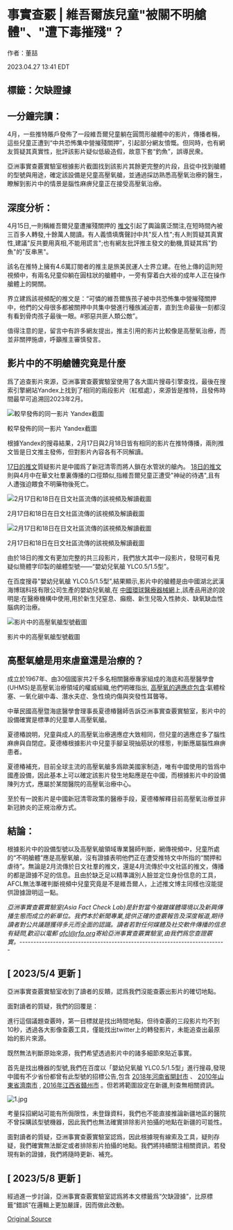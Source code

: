 # 事實查覈 | 維吾爾族兒童"被關不明艙體"、"遭下毒摧殘"？

作者：董喆

2023.04.27 13:41 EDT

## 標籤：欠缺證據

## 一分鐘完讀：

4月，一些推特賬戶發佈了一段維吾爾兒童躺在圓筒形艙體中的影片，傳播者稱，這些兒童正遭到“中共恐怖集中營摧殘關押”，引起部分網友憤慨。但同時，也有網友質疑其真實性，批評該影片疑似低級造假，故意下套“釣魚”，誤導民衆。

亞洲事實查覈實驗室根據影片截圖找到該影片其餘更完整的片段，且從中找到艙體的型號與用途，確定該設備是兒童高壓氧艙，並通過採訪熟悉高壓氧治療的醫生，瞭解到影片中的情景是腦性麻痹兒童正在接受高壓氧治療。

## 深度分析：

4月15日,一則稱維吾爾兒童遭摧殘關押的 [推文](https://twitter.com/jielijian/status/1647129494413791232)引起了輿論廣泛關注,在短時間內被三百多人轉發,十餘萬人閱讀。有人義憤填膺聲討中共"反人性";有人則質疑其真實性,建議"反共要用真相,不能用謊言";也有網友批評推主發文的動機,質疑其爲"釣魚"的"反串黑"。

該名在推特上擁有4.6萬訂閱者的推主是旅美民運人士界立建。在他上傳的這則短視頻中，有兩名兒童仰躺在圓柱狀的艙體中，一旁有穿着白大褂的成年人正在操作艙體上的開關。

界立建爲該視頻配的推文是：“可憐的維吾爾族孩子被中共恐怖集中營摧殘關押中，他們的父母很多都被關押中共集中營進行種族滅迫害，直到生命最後一刻都沒有看到骨肉孩子最後一眼。#邪惡共匪人類公敵”。

值得注意的是，留言中有許多網友提出，推主引用的影片比較像是高壓氧治療，而並非關押施虐，呼籲推主審慎發言。

## 影片中的不明艙體究竟是什麼

爲了追查影片來源，亞洲事實查覈實驗室使用了各大圖片搜尋引擎查找，最後在搜索引擎網站Yandex上找到了相同的兩段影片（紅框處），來源皆是推特，且發佈時間最早可追溯回2023年2月。

![較早發佈的同一影片 Yandex截圖](images/KOWUDCX45WWZI62Y6RUGTBEF74.png)

較早發佈的同一影片 Yandex截圖

根據Yandex的搜尋結果，2月17日與2月18日皆有相同的影片在推特傳播，兩則推文皆是日文推主發佈，但對影片內容各有不同解讀。

[17日的推文](https://twitter.com/Glfiye63470619/status/1626452694658326531)質疑影片是中國爲了新冠清零而將人鎖在水管狀的艙內。 [18日的推文](https://twitter.com/AboutUyghurs/status/1626723759154679808)則與4月中在華文社羣裏傳播的口徑類似,指維吾爾兒童正遭受"神祕的待遇",且有人遭強迫餵食不明藥物後死亡。

![2月17日和18日在日文社區流傳的該視頻及解讀截圖](images/CKUNTHLTSU4FGOFSAG3BUDUZQY.png)

2月17日和18日在日文社區流傳的該視頻及解讀截圖

![2月17日和18日在日文社區流傳的該視頻及解讀截圖](images/X2DJJASIJV3YRPCG6SK3EJ3C44.png)

2月17日和18日在日文社區流傳的該視頻及解讀截圖

由於18日的推文有更加完整的共三段影片，我們放大其中一段影片，發現可看見疑似簡體字印製的艙體型號——“嬰幼兒氧艙 YLC0.5/1.5型”。

在百度搜尋"嬰幼兒氧艙 YLC0.5/1.5型",結果顯示,影片中的艙體是由中國湖北武漢海博瑞科技有限公司生產的嬰幼兒氧艙,在 [中國環球醫療器械網](https://ylqx.qgyyzs.net/business/zs162213.htm)上,該產品用途的說明是:在醫療機構中使用,用於新生兒窒息、癲癇、新生兒吸入性肺炎、缺氧缺血性腦病的治療。

![影片中的高壓氧艙型號截圖](images/PB44B5RT64LKL4XKLAYAE6E3N4.png)

影片中的高壓氧艙型號截圖

## 高壓氧艙是用來虐童還是治療的？

成立於1967年、由30個國家共2千多名相關醫療專家組成的海底和高壓醫學會(UHMS)是高壓氧治療領域的權威組織,他們明確指出, [高壓氧的適應症包含](https://www.uhms.org/resources/hbo-indications.html):氣體栓塞、一氧化碳中毒、潛水夫症、急性燒灼傷與突發性耳聾等。

中華民國高壓暨海底醫學會理事長夏德椿醫師告訴亞洲事實查覈實驗室，影片中的設備確實是標準的兒童單人高壓氧艙。

夏德椿說明，兒童與成人的高壓氧治療適應症大致相同，但兒童的適應症多了腦性麻痹與自閉症。夏德椿根據影片中兒童手腳呈現抽筋狀的樣態，判斷應屬腦性麻痹患者。

夏德椿補充，目前全球主流的高壓氧艙多爲歐美國家制造，唯有中國使用的皆爲中國產設備，因此基本上可以確定該影片發生地點應是在中國，而根據影片中的設備陳列方式，應屬於某間醫院的高壓氧治療中心。

至於有一說影片是中國新冠清零政策的醫療手段，夏德椿解釋目前高壓氧治療並非新冠肺炎的正規治療方式。

## 結論：

根據影片中的設備型號以及高壓氧艙領域專業醫師判斷，網傳視頻中，兒童所處的“不明艙體”應是高壓氧艙，沒有證據表明他們正在遭受推特文中所指的“關押和虐待”。無論是2月流傳於日文社羣的推文，還是4月流傳於中文社區的推文，傳播的都是證據不足的信息。且由於缺乏足以精準識別人臉並定位身份信息的工具，AFCL無法準確判斷視頻中兒童究竟是不是維吾爾人，上述推文博主同樣也沒能提供證據證明這一點。

*亞洲事實查覈實驗室(Asia Fact Check Lab)是針對當今複雜媒體環境以及新興傳播生態而成立的新單位。我們本於新聞專業,提供正確的查覈報告及深度報道,期待讀者對公共議題獲得多元而全面的認識。讀者若對任何媒體及社交軟件傳播的信息有疑問,歡迎以電郵 [afcl@rfa.org](http://afcl@rfa.org)寄給亞洲事實查覈實驗室,由我們爲您查證覈實。*--------------------------------------------------------------------------

## [ 2023/5/4 更新 ]

亞洲事實查覈實驗室收到了讀者的反饋，認爲我們沒能查覈出影片的確切地點。

面對讀者的質疑，我們的回覆是：

進行這個議題查覈時，第一目標就是找出時間地點，但待查覈的三段影片均不到10秒，透過各大影像查覈工具，僅能找出twitter上的轉發影片，未能追查出最原始的影片來源。

既然無法判斷原始來源，我們希望透過影片中的諸多細節來貼近事實。

首先是找出機器的型號,我們在百度以「嬰幼兒氧艙 YLC0.5/1.5型」進行搜尋,發現中國有不少省份都曾有此型號的招標公告,包含 [2018年河南省開封市](https://www.bidcenter.com.cn/newscontent-63547109-1.html) 、 [2010年山東省濟南市](https://www.bidcenter.com.cn/newscontent-6466970-1.html) , [2016年江西省贛州市](https://www.bidcenter.com.cn/newscontent-27648871-4.html) 。但若將範圍設定在新疆,則查無相關資訊。

![1.jpg](images/CCYDE3CJXV6NH746KMPDPDYYOY.jpg)

考量採招網站可能有所侷限性，未登錄資料，我們也不能直接推論新疆地區的醫院不曾採購該型號機器，因此我們也無法確實排除影片拍攝的地點在新疆的可能性。

面對讀者的質疑，亞洲事實查覈實驗室認爲，因此根據現有線索及工具，疑則存疑，我們確實無法斷定或者排除影片拍攝的地點。我們將持續關注相關資訊，若發現有新的證據，我們將隨時更新、補充。

## [ 2023/5/8 更新 ]

經過進一步討論，亞洲事實查覈實驗室認爲將本文標籤爲“欠缺證據”，比原標籤“錯誤”在邏輯上更加嚴謹，因而做此改動。



[Original Source](https://www.rfa.org/mandarin/shishi-hecha/hc-04272023133655.html)